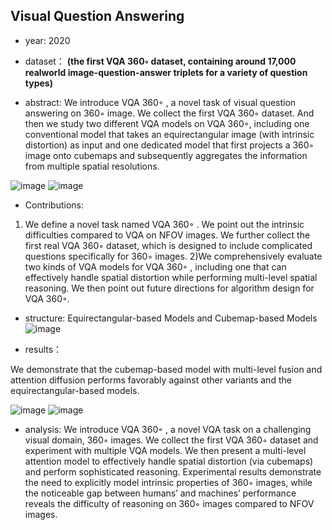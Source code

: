 ## Visual Question Answering
- year: 2020

- dataset：  **(the first VQA 360◦ dataset, containing around 17,000 realworld image-question-answer triplets for a variety of question types)**  

- abstract: We introduce VQA 360◦ , a novel task of visual question answering on 360◦ image. We collect the first VQA 360◦ dataset. And then we study two different VQA models on VQA 360◦, including one conventional model that takes an equirectangular image (with intrinsic distortion) as input and one dedicated model that first projects a 360◦ image onto cubemaps and subsequently aggregates the information from multiple spatial resolutions.

![image](https://github.com/VLISLAB/360-DL-Survey/blob/main/Images/VQA360abstract.png)
![image](https://github.com/VLISLAB/360-DL-Survey/blob/main/Images/VQA360dataset.png)
- Contributions:

1) We define a novel task named VQA 360◦ . We point out the intrinsic difficulties compared to VQA on NFOV images. We further collect the first real VQA 360◦ dataset, which is designed to include complicated questions specifically for 360◦ images.
2)We comprehensively evaluate two kinds of VQA models for VQA 360◦ , including one that can effectively handle spatial distortion while performing multi-level spatial reasoning. We then point out future directions for algorithm design for VQA 360◦.

- structure:
Equirectangular-based Models and Cubemap-based Models
![image](https://github.com/VLISLAB/360-DL-Survey/blob/main/Images/VQA360structure.png)

- results：

We demonstrate that the cubemap-based model with multi-level fusion and attention diffusion performs favorably against other variants and the equirectangular-based models.

![image](https://github.com/VLISLAB/360-DL-Survey/blob/main/Images/VQA360result.png)
![image](https://github.com/VLISLAB/360-DL-Survey/blob/main/Images/VQA360result1.png)


- analysis: We introduce VQA 360◦ , a novel VQA task on a challenging visual domain, 360◦ images. We collect the first VQA 360◦ dataset and experiment with multiple VQA models. We then present a multi-level attention model to effectively handle spatial distortion (via cubemaps) and perform sophisticated reasoning. Experimental results demonstrate the need to explicitly model intrinsic properties of 360◦ images, while the noticeable gap between humans’ and machines’ performance reveals the difficulty of reasoning on 360◦ images compared to NFOV images.

